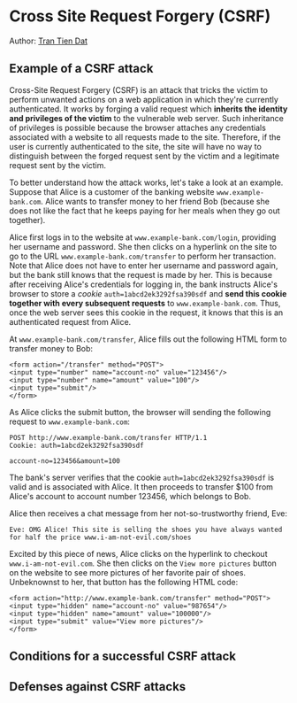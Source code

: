 # Cross Site Request Forgery (CSRF)

Author: [Tran Tien Dat](https://github.com/tran-tien-dat)

## Example of a CSRF attack

Cross-Site Request Forgery (CSRF) is an attack that tricks the victim to perform unwanted actions on a web application in which they're currently authenticated. It works by forging a valid request which **inherits the identity and privileges of the victim** to the vulnerable web server. Such inheritance of privileges is possible because the browser attaches any credentials associated with a website to all requests made to the site. Therefore, if the user is currently authenticated to the site, the site will have no way to distinguish between the forged request sent by the victim and a legitimate request sent by the victim.

To better understand how the attack works, let's take a look at an example. Suppose that Alice is a customer of the banking website `www.example-bank.com`. Alice wants to transfer money to her friend Bob (because she does not like the fact that he keeps paying for her meals when they go out together). 

Alice first logs in to the website at `www.example-bank.com/login`, providing her username and password. She then clicks on a hyperlink on the site to go to the URL `www.example-bank.com/transfer` to perform her transaction. Note that Alice does not have to enter her username and password again, but the bank still knows that the request is made by her. This is because after receiving Alice's credentials for logging in, the bank instructs Alice's browser to store a *cookie* `auth=1abcd2ek3292fsa390sdf` and **send this cookie together with every subsequent requests** to `www.example-bank.com`. Thus, once the web server sees this cookie in the request, it knows that this is an authenticated request from Alice.

At `www.example-bank.com/transfer`, Alice fills out the following HTML form to transfer money to Bob:

```
<form action="/transfer" method="POST">
<input type="number" name="account-no" value="123456"/>
<input type="number" name="amount" value="100"/>
<input type="submit"/>
</form>
```

As Alice clicks the submit button, the browser will sending the following request to `www.example-bank.com`:

```
POST http://www.example-bank.com/transfer HTTP/1.1
Cookie: auth=1abcd2ek3292fsa390sdf

account-no=123456&amount=100
```

The bank's server verifies that the cookie `auth=1abcd2ek3292fsa390sdf` is valid and is associated with Alice. It then proceeds to transfer $100 from Alice's account to account number 123456, which belongs to Bob.

Alice then receives a chat message from her not-so-trustworthy friend, Eve:

```
Eve: OMG Alice! This site is selling the shoes you have always wanted for half the price www.i-am-not-evil.com/shoes
```

Excited by this piece of news, Alice clicks on the hyperlink to checkout `www.i-am-not-evil.com`. She then clicks on the `View more pictures` button on the website to see more pictures of her favorite pair of shoes. Unbeknownst to her, that button has the following HTML code:

```
<form action="http://www.example-bank.com/transfer" method="POST">
<input type="hidden" name="account-no" value="987654"/>
<input type="hidden" name="amount" value="100000"/>
<input type="submit" value="View more pictures"/>
</form>
```

## Conditions for a successful CSRF attack

## Defenses against CSRF attacks
